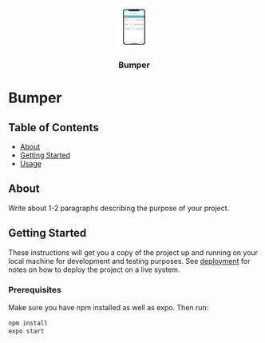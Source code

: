 
<br />
<p align="center">
    <img src="./bumper.pdf" alt="Logo" width="80" height="80">

  <h3 align="center">Bumper</h3>
  </p>
</p>





# Bumper

## Table of Contents
+ [About](#about)
+ [Getting Started](#getting_started)
+ [Usage](#usage)

## About <a name = "about"></a>
Write about 1-2 paragraphs describing the purpose of your project.

## Getting Started <a name = "getting_started"></a>
These instructions will get you a copy of the project up and running on your local machine for development and testing purposes. See [deployment](#deployment) for notes on how to deploy the project on a live system.

### Prerequisites

Make sure you have npm installed as well as expo. Then run:

```
npm install
expo start
```

